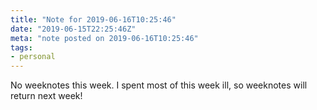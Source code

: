 ```yaml
---
title: "Note for 2019-06-16T10:25:46"
date: "2019-06-15T22:25:46Z"
meta: "note posted on 2019-06-16T10:25:46"
tags:
- personal
---
```

No weeknotes this week. I spent most of this week ill, so weeknotes will return next week!
